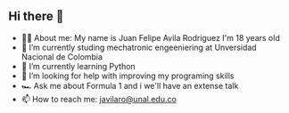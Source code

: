 ## Hi there 👋

- 👦🏽  About me:
My name is Juan Felipe Avila Rodriguez
I'm 18 years old
- 🔭  I’m currently studing mechatronic engeeniering at Unversidad Nacional de Colombia
- 🌱  I’m currently learning Python
- 🤔  I’m looking for help with improving my programing skills 
- 🏎️  Ask me about Formula 1 and i we'll have an extense talk 
- 📫  How to reach me:  javilaro@unal.edu.co

